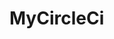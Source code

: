# MyCircleCi
[![<rizkysiregar>](https://circleci.com/<gh>/<rizkysiregar>/<MyCircleCi>.svg?style=svg)](<https://app.circleci.com/pipelines/github/rizkysiregar/MyCircleCi>)
